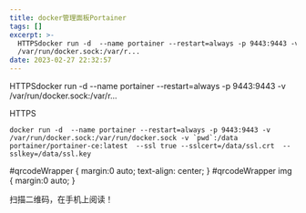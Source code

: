 ```yaml
---
title: docker管理面板Portainer
tags: []
excerpt: >-
  HTTPSdocker run -d  --name portainer --restart=always -p 9443:9443 -v
  /var/run/docker.sock:/var/r...
date: 2023-02-27 22:32:57
---
```


HTTPSdocker run -d --name portainer --restart=always -p 9443:9443 -v /var/run/docker.sock:/var/r...
<!-- more -->
HTTPS

```
docker run -d  --name portainer --restart=always -p 9443:9443 -v /var/run/docker.sock:/var/run/docker.sock -v `pwd`:/data    portainer/portainer-ce:latest  --ssl true --sslcert=/data/ssl.crt  --sslkey=/data/ssl.key
```

#qrcodeWrapper { margin:0 auto; text-align: center; } #qrcodeWrapper img { margin:0 auto; }

扫描二维码，在手机上阅读！